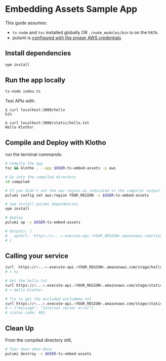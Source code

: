 # Embedding Assets Sample App
This guide assumes:
- `ts-node` and `tsc` installed globally OR `./node_modules/bin` is on the `PATH`.
- pulumi is [configured with the proper AWS credentials](https://www.pulumi.com/docs/get-started/aws/begin/#configure-pulumi-to-access-your-aws-account)

## Install dependencies
```sh
npm install
```

## Run the app locally
```sh
ts-node index.ts
```

Test APIs with:
```
$ curl localhost:3000/hello
hi%

$ curl localhost:3000/static/hello.txt
Hello Klotho!
```

## Compile and Deploy with Klotho

run the terminal commands:
```sh
# Compile the app
tsc && klotho . --app $USER-ts-embed-assets -p aws

# Go into the compiled directory
cd compiled

# If you didn't set the aws region as indicated in the compiler output, do that now
pulumi config set aws:region YOUR_REGION -s $USER-ts-embed-assets

# npm install pulumi dependencies
npm install

# Deploy
pulumi up -s $USER-ts-embed-assets

# Outputs: {
#   apiUrl: 'https://<...>.execute-api.<YOUR_REGION>.amazonaws.com/stage/'
# }

```
## Calling your service

```sh
curl  https://<...>.execute-api.<YOUR_REGION>.amazonaws.com/stage/hello
# > hi

# Get the hello.txt
curl https://<...>.execute-api.<YOUR_REGION>.amazonaws.com/stage/static/hello.txt
# > Hello Klotho!

# Try to get the excluded excludeme.txt
curl https://<...>.execute-api.<YOUR_REGION>.amazonaws.com/stage/static/excludeme.txt
# > {"message": "Internal server error"}
# status code: 403
```

## Clean Up
From the compiled directory still,
```sh
# Tear down when done
pulumi destroy -s $USER-ts-embed-assets
```
